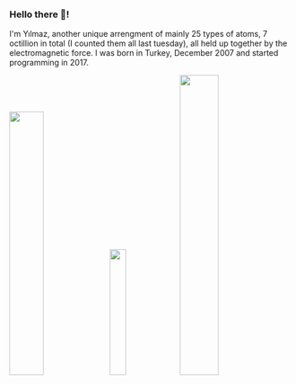 ### Hello there 👋!

I'm Yılmaz, another unique arrengment of mainly 25 types of atoms, 7 octillion in total (I counted them all last tuesday), all held up together by the electromagnetic force. I was born in Turkey, December 2007 and started programming in 2017.

<img src="https://github-readme-stats.vercel.app/api?username=Yilmaz4&show_icons=true&theme=dark&bg_color=0d1117&cache_seconds=1801&title_color=c7cfd8&text_color=979da3&border_color=30363d&include_all_commits=True&custom_title=My%20GitHub%20stats&count_private=true&hide=contribs,stars" width="34.7%"> <img src="https://github-readme-stats.vercel.app/api/top-langs/?username=Yilmaz4&layout=compact&bg_color=0d1117&cache_seconds=1700&title_color=c7cfd8&text_color=979da3&border_color=30363d&custom_title=My%20top%20languages&hide=tcl,html,Batchfile,Makefile,Objective-C,GLSL" width="24%"> <img src="https://github-readme-stats.vercel.app/api/wakatime?username=Yilmaz4&show_icons=true&theme=dark&bg_color=0d1117&cache_seconds=50&title_color=c7cfd8&text_color=979da3&hide=markdown,text,other,html,c&border_color=30363d&include_all_commits=True&custom_title=My%20coding%20stats%20this%20week" width="37%">
